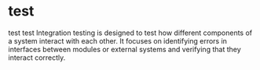 # test
test test
Integration testing is designed to test how different components of a system interact with each other. It focuses on identifying errors in interfaces between modules or external systems and verifying that they interact correctly.
